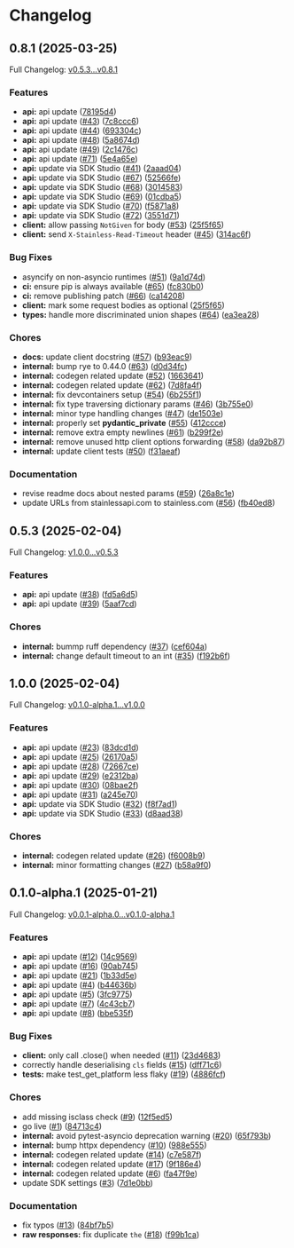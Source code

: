 # Changelog

## 0.8.1 (2025-03-25)

Full Changelog: [v0.5.3...v0.8.1](https://github.com/hyperspell/python-sdk/compare/v0.5.3...v0.8.1)

### Features

* **api:** api update ([78195d4](https://github.com/hyperspell/python-sdk/commit/78195d43929013ad14e6a079b2c63c2f90fb8377))
* **api:** api update ([#43](https://github.com/hyperspell/python-sdk/issues/43)) ([7c8ccc6](https://github.com/hyperspell/python-sdk/commit/7c8ccc641b0f75f99dbd7a2992c15e03a39143c9))
* **api:** api update ([#44](https://github.com/hyperspell/python-sdk/issues/44)) ([693304c](https://github.com/hyperspell/python-sdk/commit/693304cef80f58fbda0eb78368a2047830f77c50))
* **api:** api update ([#48](https://github.com/hyperspell/python-sdk/issues/48)) ([5a8674d](https://github.com/hyperspell/python-sdk/commit/5a8674d60ac79e1a0e2784bd63aafa2a59727357))
* **api:** api update ([#49](https://github.com/hyperspell/python-sdk/issues/49)) ([2c1476c](https://github.com/hyperspell/python-sdk/commit/2c1476cdb81b093fa1729b830822be93f3709527))
* **api:** api update ([#71](https://github.com/hyperspell/python-sdk/issues/71)) ([5e4a65e](https://github.com/hyperspell/python-sdk/commit/5e4a65e73caf6914b2aa6a847709fb6b490af0f1))
* **api:** update via SDK Studio ([#41](https://github.com/hyperspell/python-sdk/issues/41)) ([2aaad04](https://github.com/hyperspell/python-sdk/commit/2aaad04fee563cf795dd0dbbc9d15b2ee0bbac65))
* **api:** update via SDK Studio ([#67](https://github.com/hyperspell/python-sdk/issues/67)) ([52566fe](https://github.com/hyperspell/python-sdk/commit/52566fe8f84f526eb78a5949b68de52bf0414cd4))
* **api:** update via SDK Studio ([#68](https://github.com/hyperspell/python-sdk/issues/68)) ([3014583](https://github.com/hyperspell/python-sdk/commit/3014583dd53a24950206dc0b2ef7fb3be53fbf55))
* **api:** update via SDK Studio ([#69](https://github.com/hyperspell/python-sdk/issues/69)) ([01cdba5](https://github.com/hyperspell/python-sdk/commit/01cdba5e514ddefc6f0aba9bcff2c8954a3b10e5))
* **api:** update via SDK Studio ([#70](https://github.com/hyperspell/python-sdk/issues/70)) ([f5871a8](https://github.com/hyperspell/python-sdk/commit/f5871a8f77a3839d90ce67bedcf9336caafb227b))
* **api:** update via SDK Studio ([#72](https://github.com/hyperspell/python-sdk/issues/72)) ([3551d71](https://github.com/hyperspell/python-sdk/commit/3551d711e30daaeac10f0935194ba97a30eecf87))
* **client:** allow passing `NotGiven` for body ([#53](https://github.com/hyperspell/python-sdk/issues/53)) ([25f5f65](https://github.com/hyperspell/python-sdk/commit/25f5f65fe53fc426f3901ff5c0dabf77be7b0bdc))
* **client:** send `X-Stainless-Read-Timeout` header ([#45](https://github.com/hyperspell/python-sdk/issues/45)) ([314ac6f](https://github.com/hyperspell/python-sdk/commit/314ac6fbf8b7dbd4b3eb9d5293c4bdf6d21b4f36))


### Bug Fixes

* asyncify on non-asyncio runtimes ([#51](https://github.com/hyperspell/python-sdk/issues/51)) ([9a1d74d](https://github.com/hyperspell/python-sdk/commit/9a1d74da8a683ac1ae3474d298df21e097581a8d))
* **ci:** ensure pip is always available ([#65](https://github.com/hyperspell/python-sdk/issues/65)) ([fc830b0](https://github.com/hyperspell/python-sdk/commit/fc830b067dfc5e4408c772ac2275ad34aa503f97))
* **ci:** remove publishing patch ([#66](https://github.com/hyperspell/python-sdk/issues/66)) ([ca14208](https://github.com/hyperspell/python-sdk/commit/ca142083e62f5214f3b6fdd21a32c233a6d10ced))
* **client:** mark some request bodies as optional ([25f5f65](https://github.com/hyperspell/python-sdk/commit/25f5f65fe53fc426f3901ff5c0dabf77be7b0bdc))
* **types:** handle more discriminated union shapes ([#64](https://github.com/hyperspell/python-sdk/issues/64)) ([ea3ea28](https://github.com/hyperspell/python-sdk/commit/ea3ea28c4fca79d43f3372824dffdf5603d51f27))


### Chores

* **docs:** update client docstring ([#57](https://github.com/hyperspell/python-sdk/issues/57)) ([b93eac9](https://github.com/hyperspell/python-sdk/commit/b93eac92c1aa75241baaeba8979ec9603a538193))
* **internal:** bump rye to 0.44.0 ([#63](https://github.com/hyperspell/python-sdk/issues/63)) ([d0d34fc](https://github.com/hyperspell/python-sdk/commit/d0d34fc3b73469284cdc43bc61bbee53906acb1d))
* **internal:** codegen related update ([#52](https://github.com/hyperspell/python-sdk/issues/52)) ([1663641](https://github.com/hyperspell/python-sdk/commit/166364110507a27382de3ed086da802448a40420))
* **internal:** codegen related update ([#62](https://github.com/hyperspell/python-sdk/issues/62)) ([7d8fa4f](https://github.com/hyperspell/python-sdk/commit/7d8fa4f7989e99c2da10e7119d1f0410d38362db))
* **internal:** fix devcontainers setup ([#54](https://github.com/hyperspell/python-sdk/issues/54)) ([6b255f1](https://github.com/hyperspell/python-sdk/commit/6b255f161ecc1c9113b829327fe162167bf62b9b))
* **internal:** fix type traversing dictionary params ([#46](https://github.com/hyperspell/python-sdk/issues/46)) ([3b755e0](https://github.com/hyperspell/python-sdk/commit/3b755e0e12f723232830aa9398f61b8d55da5735))
* **internal:** minor type handling changes ([#47](https://github.com/hyperspell/python-sdk/issues/47)) ([de1503e](https://github.com/hyperspell/python-sdk/commit/de1503e4e5feabe6267187654467ced1f171ff57))
* **internal:** properly set __pydantic_private__ ([#55](https://github.com/hyperspell/python-sdk/issues/55)) ([412ccce](https://github.com/hyperspell/python-sdk/commit/412ccce91dc434650d88bc4c41f096c06132f1de))
* **internal:** remove extra empty newlines ([#61](https://github.com/hyperspell/python-sdk/issues/61)) ([b299f2e](https://github.com/hyperspell/python-sdk/commit/b299f2e25d537d7baf139579d11826e8fdbf655d))
* **internal:** remove unused http client options forwarding ([#58](https://github.com/hyperspell/python-sdk/issues/58)) ([da92b87](https://github.com/hyperspell/python-sdk/commit/da92b87db946431698648460c2fa71ffaffe3437))
* **internal:** update client tests ([#50](https://github.com/hyperspell/python-sdk/issues/50)) ([f31aeaf](https://github.com/hyperspell/python-sdk/commit/f31aeaf9eaecb541fbc092b5997518efbc8a34e9))


### Documentation

* revise readme docs about nested params ([#59](https://github.com/hyperspell/python-sdk/issues/59)) ([26a8c1e](https://github.com/hyperspell/python-sdk/commit/26a8c1e11b1d4286dbc627db63c064dc05e901f3))
* update URLs from stainlessapi.com to stainless.com ([#56](https://github.com/hyperspell/python-sdk/issues/56)) ([fb40ed8](https://github.com/hyperspell/python-sdk/commit/fb40ed87bdd21583e133307eb6c158d55e49b432))

## 0.5.3 (2025-02-04)

Full Changelog: [v1.0.0...v0.5.3](https://github.com/hyperspell/python-sdk/compare/v1.0.0...v0.5.3)

### Features

* **api:** api update ([#38](https://github.com/hyperspell/python-sdk/issues/38)) ([fd5a6d5](https://github.com/hyperspell/python-sdk/commit/fd5a6d5ba2b090d5cea1e70bf73d1674209c5907))
* **api:** api update ([#39](https://github.com/hyperspell/python-sdk/issues/39)) ([5aaf7cd](https://github.com/hyperspell/python-sdk/commit/5aaf7cd7208f1fef5edfeab8324ad6e977fae517))


### Chores

* **internal:** bummp ruff dependency ([#37](https://github.com/hyperspell/python-sdk/issues/37)) ([cef604a](https://github.com/hyperspell/python-sdk/commit/cef604afecf30df7c584bb70ce4fa61ace9d4742))
* **internal:** change default timeout to an int ([#35](https://github.com/hyperspell/python-sdk/issues/35)) ([f192b6f](https://github.com/hyperspell/python-sdk/commit/f192b6fdf340bfeb9e1853c752df0244841ab8c9))

## 1.0.0 (2025-02-04)

Full Changelog: [v0.1.0-alpha.1...v1.0.0](https://github.com/hyperspell/python-sdk/compare/v0.1.0-alpha.1...v1.0.0)

### Features

* **api:** api update ([#23](https://github.com/hyperspell/python-sdk/issues/23)) ([83dcd1d](https://github.com/hyperspell/python-sdk/commit/83dcd1d6bdd291e299330d532e974ab4e534c06d))
* **api:** api update ([#25](https://github.com/hyperspell/python-sdk/issues/25)) ([26170a5](https://github.com/hyperspell/python-sdk/commit/26170a5f86b9ed0dcbdd6cc01708a3a1a8a161b7))
* **api:** api update ([#28](https://github.com/hyperspell/python-sdk/issues/28)) ([72667ce](https://github.com/hyperspell/python-sdk/commit/72667cec5a0c172460551b0cce48aa667e88b99a))
* **api:** api update ([#29](https://github.com/hyperspell/python-sdk/issues/29)) ([e2312ba](https://github.com/hyperspell/python-sdk/commit/e2312bac25802f12f99f762d1e8e0cd7693dcf23))
* **api:** api update ([#30](https://github.com/hyperspell/python-sdk/issues/30)) ([08bae2f](https://github.com/hyperspell/python-sdk/commit/08bae2f240c913ffae8a6594877f4c78789f20f0))
* **api:** api update ([#31](https://github.com/hyperspell/python-sdk/issues/31)) ([a245e70](https://github.com/hyperspell/python-sdk/commit/a245e70aea6c76a5bdf45685ccb02edf271ab25b))
* **api:** update via SDK Studio ([#32](https://github.com/hyperspell/python-sdk/issues/32)) ([f8f7ad1](https://github.com/hyperspell/python-sdk/commit/f8f7ad136e37e084d5f3b8379d8e58bb04b85f2b))
* **api:** update via SDK Studio ([#33](https://github.com/hyperspell/python-sdk/issues/33)) ([d8aad38](https://github.com/hyperspell/python-sdk/commit/d8aad387e9a44b98f8fb1e2a0564e400203649d7))


### Chores

* **internal:** codegen related update ([#26](https://github.com/hyperspell/python-sdk/issues/26)) ([f6008b9](https://github.com/hyperspell/python-sdk/commit/f6008b93caaecd5b28e50c84dc908d820a0f222b))
* **internal:** minor formatting changes ([#27](https://github.com/hyperspell/python-sdk/issues/27)) ([b58a9f0](https://github.com/hyperspell/python-sdk/commit/b58a9f01edc5f9918f7a29fa81f1a8a1ae93bdfa))

## 0.1.0-alpha.1 (2025-01-21)

Full Changelog: [v0.0.1-alpha.0...v0.1.0-alpha.1](https://github.com/hyperspell/python-sdk/compare/v0.0.1-alpha.0...v0.1.0-alpha.1)

### Features

* **api:** api update ([#12](https://github.com/hyperspell/python-sdk/issues/12)) ([14c9569](https://github.com/hyperspell/python-sdk/commit/14c95692111450a03e18b65b9fe84b76b1439741))
* **api:** api update ([#16](https://github.com/hyperspell/python-sdk/issues/16)) ([90ab745](https://github.com/hyperspell/python-sdk/commit/90ab745ece042d2a54a55fec5167db3bfa007618))
* **api:** api update ([#21](https://github.com/hyperspell/python-sdk/issues/21)) ([1b33d5e](https://github.com/hyperspell/python-sdk/commit/1b33d5e6cad083d1f6bfea037ddf79aeb558875b))
* **api:** api update ([#4](https://github.com/hyperspell/python-sdk/issues/4)) ([b44636b](https://github.com/hyperspell/python-sdk/commit/b44636b513256d732590494a99dc0eb1b688df13))
* **api:** api update ([#5](https://github.com/hyperspell/python-sdk/issues/5)) ([3fc9775](https://github.com/hyperspell/python-sdk/commit/3fc97752048e4259b2f0a71358231315fb11cf23))
* **api:** api update ([#7](https://github.com/hyperspell/python-sdk/issues/7)) ([4c43cb7](https://github.com/hyperspell/python-sdk/commit/4c43cb7d7dc11fbe157b9ebb513d753b7210eef4))
* **api:** api update ([#8](https://github.com/hyperspell/python-sdk/issues/8)) ([bbe535f](https://github.com/hyperspell/python-sdk/commit/bbe535f81cefa788f07e6298345bbc1b18b07684))


### Bug Fixes

* **client:** only call .close() when needed ([#11](https://github.com/hyperspell/python-sdk/issues/11)) ([23d4683](https://github.com/hyperspell/python-sdk/commit/23d468363e7b6aa433165ca42491a0351aad4274))
* correctly handle deserialising `cls` fields ([#15](https://github.com/hyperspell/python-sdk/issues/15)) ([dff71c6](https://github.com/hyperspell/python-sdk/commit/dff71c6d918c24b7dcfa0bea38ac7bbdb510b1af))
* **tests:** make test_get_platform less flaky ([#19](https://github.com/hyperspell/python-sdk/issues/19)) ([4886fcf](https://github.com/hyperspell/python-sdk/commit/4886fcf1b23834c6b009c888d68ce8a6b292a79e))


### Chores

* add missing isclass check ([#9](https://github.com/hyperspell/python-sdk/issues/9)) ([12f5ed5](https://github.com/hyperspell/python-sdk/commit/12f5ed56926e50d94b2462636ff8302c29fbf296))
* go live ([#1](https://github.com/hyperspell/python-sdk/issues/1)) ([84713c4](https://github.com/hyperspell/python-sdk/commit/84713c43b10cce946f27e116b7a621c3348a83be))
* **internal:** avoid pytest-asyncio deprecation warning ([#20](https://github.com/hyperspell/python-sdk/issues/20)) ([65f793b](https://github.com/hyperspell/python-sdk/commit/65f793b8d9da0222494949ea590e59123825d57e))
* **internal:** bump httpx dependency ([#10](https://github.com/hyperspell/python-sdk/issues/10)) ([988e555](https://github.com/hyperspell/python-sdk/commit/988e555345b3b193784e7b156d73d3d77eb7d715))
* **internal:** codegen related update ([#14](https://github.com/hyperspell/python-sdk/issues/14)) ([c7e587f](https://github.com/hyperspell/python-sdk/commit/c7e587fc23d72325d491a816a68a55e01d98735b))
* **internal:** codegen related update ([#17](https://github.com/hyperspell/python-sdk/issues/17)) ([9f186e4](https://github.com/hyperspell/python-sdk/commit/9f186e44b8f1c40853cc6f932995379bf187d2a9))
* **internal:** codegen related update ([#6](https://github.com/hyperspell/python-sdk/issues/6)) ([fa47f9e](https://github.com/hyperspell/python-sdk/commit/fa47f9eb5a5677f1a88d5b3034ec900a382f3e45))
* update SDK settings ([#3](https://github.com/hyperspell/python-sdk/issues/3)) ([7d1e0bb](https://github.com/hyperspell/python-sdk/commit/7d1e0bb9ed0d49e2831255d3be1aa3a56503d77a))


### Documentation

* fix typos ([#13](https://github.com/hyperspell/python-sdk/issues/13)) ([84bf7b5](https://github.com/hyperspell/python-sdk/commit/84bf7b55e593e35b5b68ebac64909f21d3431938))
* **raw responses:** fix duplicate `the` ([#18](https://github.com/hyperspell/python-sdk/issues/18)) ([f99b1ca](https://github.com/hyperspell/python-sdk/commit/f99b1cadaa53c54cb27082d401fe376e0ce2f618))
